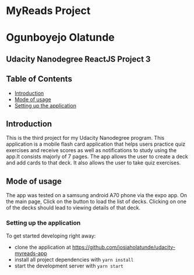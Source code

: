 # MyReads Project

# Ogunboyejo Olatunde 
## Udacity Nanodegree ReactJS Project 3

## Table of Contents

- [Introduction](#introduction)
- [Mode of usage](#mode-of-usage)
- [Setting up the application](#setting-up-the-app)


## Introduction
This is the third project for my Udacity Nanodegree program. This application is a mobile flash card application that helps users practice quiz exercises and receive scores as well as notifications to study using the app.It consists majorly of  7 pages. The app allows the user to create a deck and add cards to that deck. It also allows the user to take quiz exercises.

## Mode of usage
The app was tested on a samsung android A70 phone via the expo app. On the main page, Click on the button to load the list of decks. Clicking on one of the decks should lead to viewing details of that deck. 

### Setting up the application

To get started developing right away:
* clone the application at https://github.com/josiaholatunde/udacity-myreads-app
* install all project dependencies with `yarn install`
* start the development server with `yarn start`